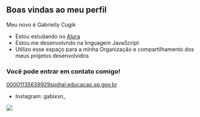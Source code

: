 ## Boas vindas ao meu perfil

Meu novo é Gabrielly Cugik 

- Estou estudando no [Alura](https://www.alura.com.br)
- Estou me desenvolvndo na linguagem JavaScript
- Utilizo esse espaço para a minha Organização e compartilhamento dos meus projetos desenvolvidos

### Você pode entrar em contato comigo!

  00001135639929sp@al.educacao.sp.gov.br
  
- Instagram: gabixsn_

![](  https://media1.tenor.com/m/SCa_NReG5iEAAAAC/thumbs-up-baby.gif)
